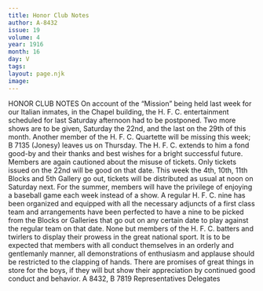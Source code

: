 ```yaml
---
title: Honor Club Notes
author: A-8432 
issue: 19
volume: 4
year: 1916
month: 16
day: V
tags:
layout: page.njk
image:
---
```

HONOR CLUB NOTES      On account of the “Mission” being held last week for our Italian inmates, in the Chapel building, the H. F. C. entertainment scheduled for last Saturday afternoon had to be postponed. Two more shows are to be given, Saturday the 22nd, and the last on the 29th of this month. Another member of the H. F. C. Quartette will be missing this week; B 7135 (Jonesy) leaves us on Thursday. The H. F. C. extends to him a fond good-by and their thanks and best wishes for a bright successful future. Members are again cautioned about the misuse of tickets. Only tickets issued on the 22nd will be good on that date. This week the 4th, 10th, 11th Blocks and 5th Gallery go out, tickets will be distributed as usual at noon on Saturday next. For the summer, members will have the privilege of enjoying a baseball game each week instead of a show. A regular H. F. C. nine has been organized and equipped with all the necessary adjuncts of a first class team and arrangements have been perfected to have a nine to be picked from the Blocks or Galleries that go out on any certain date to play against the regular team on that date. None but members of the H. F. C. batters and twirlers to display their prowess in the great national sport. It is to be expected that members with all conduct themselves in an orderly and gentlemanly manner, all demonstrations of enthusiasm and applause should be restricted to the clapping of hands. There are promises of great things in store for the boys, if they will but show their appreciation by continued good conduct and behavior.       A 8432, B 7819   Representatives Delegates

